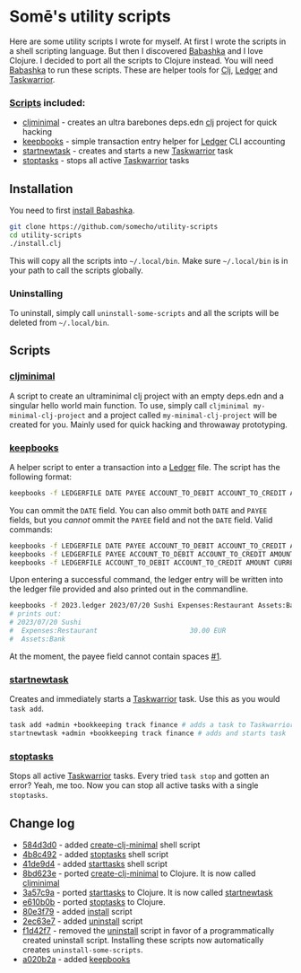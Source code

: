 # Somē's utility scripts

Here are some utility scripts I wrote for myself. At first I wrote the scripts in a shell scripting language. But then I discovered [Babashka](https://github.com/babashka/babashka) and I love Clojure. I decided to port all the scripts to Clojure instead. You will need [Babashka](https://github.com/babashka/babashka) to run these scripts. These are helper tools for [Clj](https://clojure.org/guides/deps_and_cli), [Ledger](https://github.com/ledger/ledger) and [Taskwarrior](https://github.com/GothenburgBitFactory/taskwarrior).

### [Scripts](#scripts) included:
- [cljminimal](#cljminimal) - creates an ultra barebones deps.edn [clj](https://clojure.org/guides/deps_and_cli) project for quick hacking
- [keepbooks](#keepbooks) - simple transaction entry helper for [Ledger](https://github.com/ledger/ledger) CLI accounting
- [startnewtask](#startnewtask) - creates and starts a new [Taskwarrior](https://github.com/GothenburgBitFactory/taskwarrior) task
- [stoptasks](#stoptasks) - stops all active [Taskwarrior](https://github.com/GothenburgBitFactory/taskwarrior) tasks
## Installation
You need to first [install Babashka](https://github.com/babashka/babashka#quickstart). 
 ```sh
 git clone https://github.com/somecho/utility-scripts
 cd utility-scripts
 ./install.clj 
 ```
 This will copy all the scripts into `~/.local/bin`. Make sure `~/.local/bin` is in your path to call the scripts globally.
 
### Uninstalling
 To uninstall, simply call `uninstall-some-scripts` and all the scripts will be deleted from `~/.local/bin`.
 
## Scripts
 
### [cljminimal](./cljminimal.clj)
A script to create an ultraminimal clj project with an empty deps.edn and a singular hello world main function. To use, simply call `cljminimal my-minimal-clj-project` and a project called `my-minimal-clj-project` will be created for you. Mainly used for quick hacking and throwaway prototyping.

### [keepbooks](./keepbooks.clj)
A helper script to enter a transaction into a [Ledger](https://github.com/ledger/ledger) file. The script has the following format:
```sh
keepbooks -f LEDGERFILE DATE PAYEE ACCOUNT_TO_DEBIT ACCOUNT_TO_CREDIT AMOUNT CURRENCY
```
You can ommit the `DATE` field. You can also ommit both `DATE` and `PAYEE` fields, but you _cannot_ ommit the `PAYEE` field and not the `DATE` field. Valid commands:
```sh
keepbooks -f LEDGERFILE DATE PAYEE ACCOUNT_TO_DEBIT ACCOUNT_TO_CREDIT AMOUNT CURRENCY
keepbooks -f LEDGERFILE PAYEE ACCOUNT_TO_DEBIT ACCOUNT_TO_CREDIT AMOUNT CURRENCY # date ommitted
keepbooks -f LEDGERFILE ACCOUNT_TO_DEBIT ACCOUNT_TO_CREDIT AMOUNT CURRENCY # date AND payee ommitted
```
Upon entering a successful command, the ledger entry will be written into the ledger file provided and also printed out in the commandline.
```sh
keepbooks -f 2023.ledger 2023/07/20 Sushi Expenses:Restaurant Assets:Bank 30.00 EUR
# prints out:
# 2023/07/20 Sushi
#  Expenses:Restaurant                       30.00 EUR
#  Assets:Bank
```
At the moment, the payee field cannot contain spaces [#1](https://github.com/somecho/utility-scripts/issues/1). 
### [startnewtask](./startnewtask.clj)
Creates and immediately starts a [Taskwarrior](https://github.com/GothenburgBitFactory/taskwarrior) task. Use this as you would `task add`.
```sh
task add +admin +bookkeeping track finance # adds a task to Taskwarrior
startnewtask +admin +bookkeeping track finance # adds and starts task
```
### [stoptasks](./stoptasks.clj)

Stops all active [Taskwarrior](https://github.com/GothenburgBitFactory/taskwarrior) tasks. Every tried `task stop` and gotten an error? Yeah, me too. Now you can stop all active tasks with a single `stoptasks`.

## Change log
- [584d3d0](https://github.com/somecho/utility-scripts/commit/584d3d04b3d9d2a9d1fdd79789e7c4908daa40be) - added [create-clj-minimal](https://github.com/somecho/utility-scripts/blob/41de9d4fd0103c7b1cefa4b47439054353a59a91/create-clj-minimal) shell script
- [4b8c492](https://github.com/somecho/utility-scripts/commit/4b8c492ecd1725646dbff502a19a77cc73c52747) - added [stoptasks](https://github.com/somecho/utility-scripts/blob/41de9d4fd0103c7b1cefa4b47439054353a59a91/stoptasks) shell script
- [41de9d4](https://github.com/somecho/utility-scripts/commit/41de9d4fd0103c7b1cefa4b47439054353a59a91) - added [starttasks](https://github.com/somecho/utility-scripts/blob/41de9d4fd0103c7b1cefa4b47439054353a59a91/starttask) shell script
- [8bd623e](https://github.com/somecho/utility-scripts/commit/8bd623ef16068c4ed0ece1d1df32ed6bb0b210b8) - ported [create-clj-minimal](https://github.com/somecho/utility-scripts/blob/41de9d4fd0103c7b1cefa4b47439054353a59a91/create-clj-minimal) to Clojure. It is now called [cljminimal](./cljminimal.clj)
- [3a57c9a](https://github.com/somecho/utility-scripts/commit/3a57c9abac263ceea7add9513b70868862b98d1d) - ported [starttasks](https://github.com/somecho/utility-scripts/blob/41de9d4fd0103c7b1cefa4b47439054353a59a91/starttask) to Clojure. It is now called [startnewtask](./startnewtask.clj)
- [e610b0b](https://github.com/somecho/utility-scripts/commit/e610b0b5c82580de74f6ccb644e9e092f9f7e130) - ported [stoptasks](./stoptasks.clj) to Clojure.
- [80e3f79](https://github.com/somecho/utility-scripts/commit/80e3f792e56c5b620fa5ff1a6493c8b913188df7) - added [install](./install.clj) script
- [2ec63e7](https://github.com/somecho/utility-scripts/commit/2ec63e7e77a2adb9f3b2e22090f85a911868f238) - added [uninstall](https://github.com/somecho/utility-scripts/blob/2ec63e7e77a2adb9f3b2e22090f85a911868f238/uninstall-some-utils.clj) script
- [f1d42f7](https://github.com/somecho/utility-scripts/commit/f1d42f7bc172d9ffdf51419d17b5d7792dabe70e) - removed the [uninstall](https://github.com/somecho/utility-scripts/blob/2ec63e7e77a2adb9f3b2e22090f85a911868f238/uninstall-some-utils.clj) script in favor of a programmatically created uninstall script. Installing these scripts now automatically creates `uninstall-some-scripts`.
- [a020b2a](https://github.com/somecho/utility-scripts/commit/a020b2aba3fdbcc132e53df2b4859d5aab88e9f1) - added [keepbooks](./keepbooks.clj)
